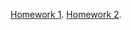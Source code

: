 [Homework 1](https://oldrik1.github.io/GS-HW/HW1).
[Homework 2](https://oldrik1.github.io/GS-HW/HW2).
